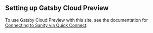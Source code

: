 ## Setting up Gatsby Cloud Preview

To use Gatsby Cloud Preview with this site, see the documentation for
[Connecting to Sanity via Quick Connect][].

[connecting to sanity via quick connect]: https://support.gatsbyjs.com/hc/en-us/articles/360052324694-Connecting-to-Sanity-via-Quick-Connect
